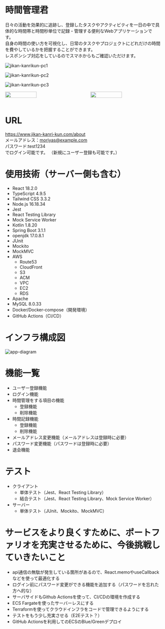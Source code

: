# 時間管理君

日々の活動を効果的に追跡し、登録したタスクやアクティビティを一日の中で具体的な時間帯と時間秒単位で記録・管理する便利なWebアプリケーションです。<br>
自身の時間の使い方を可視化し、日常のタスクやプロジェクトにどれだけの時間を費やしているかを把握することができます。<br>
レスポンシブ対応をしているのでスマホからもご確認いただけます。

![jikan-kanrikun-pc1](https://github.com/Satoshi-Moriya/work-time-management-app-front/assets/52366227/6c3b2f8f-5c53-4744-ab35-cac751acd223)

![jikan-kanrikun-pc2](https://github.com/Satoshi-Moriya/work-time-management-app-front/assets/52366227/c1677115-b8ca-4962-86eb-51c8e9823c48)

![jikan-kanrikun-pc3](https://github.com/Satoshi-Moriya/work-time-management-app-front/assets/52366227/deeb7972-2c83-44a1-891a-88f63e2cd298)

<div style="display: flex; justify-content: space-between;">
    <img src="https://github.com/Satoshi-Moriya/work-time-management-app-front/assets/52366227/d644b05c-bcef-4f5c-81bc-65ed2dcf200f" width="45%"/>
    <img src="https://github.com/Satoshi-Moriya/work-time-management-app-front/assets/52366227/da2ee37d-a0c3-4071-9514-c7e6e5eca2c1" width="45%" />
</div>
<br>

# URL
<https://www.jikan-kanri-kun.com/about><br>
メールアドレス：moriyas@example.com<br>
パスワード:test1234<br>
でログイン可能です。
（新規にユーザー登録も可能です。）

# 使用技術（サーバー側も含む）
- React 18.2.0
- TypeScript 4.9.5
- Tailwind CSS 3.3.2
- Node.js 16.18.34
- Jest
- React Testing Library
- Mock Service Worker
- Kotlin 1.8.20
- Spring Boot 3.1.1
- openjdk 17.0.8.1
- JUnit
- Mockito
- MockMVC
- AWS
  - Route53
  - CloudFront
  - S3
  - ACM
  - VPC
  - EC2
  - RDS
- Apache
- MySQL 8.0.33
- Docker/Docker-compose（開発環境）
- GitHub Actions（CI/CD）

# インフラ構成図
![app-diagram](https://github.com/Satoshi-Moriya/work-time-management-app-front/assets/52366227/c37821aa-aa57-4ef3-8c8e-0536b69d56f3)

# 機能一覧
- ユーザー登録機能
- ログイン機能
- 時間管理をする項目の機能
  - 登録機能
  - 削除機能
- 時間記録機能
  - 登録機能
  - 削除機能
- メールアドレス変更機能（メールアドレスは登録時に必要）
- パスワード変更機能（パスワードは登録時に必要）
- 退会機能

# テスト
- クライアント
  - 単体テスト（Jest、React Testing Library）
  - 結合テスト（Jest、React Testing Library、Mock Service Worker）
- サーバー
  - 単体テスト（JUnit、Mockito、MockMVC）

# サービスをより良くすために、ポートファリオを充実させるために、今後挑戦していきたいこと
- api通信の無駄が発生している箇所があるので、React.memoやuseCallbackなどを使って最適化する
- ログイン前にパスワード変更ができる機能を追加する（パスワードを忘れた方へ的な）
- サーバサイドもGithub Actionsを使って、CI/CDの環境を作成する
- ECS Fargateを使ったサーバーレスにする
- Terraformを使ってクラウドインフラをコードで管理できるようにする
- テストをもう少し充実させる（E2Eテスト？）
- GitHub Actionsを利用してのECSのBlue/Greenデプロイ